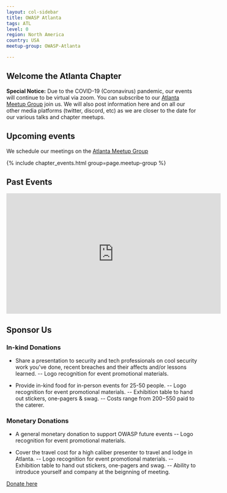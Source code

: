 ```yaml
---
layout: col-sidebar
title: OWASP Atlanta
tags: ATL
level: 0
region: North America
country: USA
meetup-group: OWASP-Atlanta

---
```

## Welcome the Atlanta Chapter

**Special Notice:**
Due to the COVID-19 (Coronavirus) pandemic, our events will continue to be virtual via zoom. You can subscribe to our [Atlanta Meetup Group](https://www.meetup.com/OWASP-Atlanta/) join us. We will also post information here and on all our other media platforms (twitter, discord, etc) as we are closer to the date for our various talks and chapter meetups.

## Upcoming events

We schedule our meetings on the [Atlanta Meetup Group](https://www.meetup.com/OWASP-Atlanta/)

{% include chapter_events.html group=page.meetup-group %}

## Past Events
<iframe width="560" height="315" src="https://www.youtube.com/embed/videoseries?list=PL6eKbRainXLrTMVq_sg12GKgl53AEKFSm" title="YouTube video player" frameborder="0" allow="accelerometer; autoplay; clipboard-write; encrypted-media; gyroscope; picture-in-picture" allowfullscreen>
</iframe>


## Sponsor Us
### In-kind Donations 
- Share a presentation to security and tech professionals on cool security 
work you've done, recent breaches and their affects and/or lessons 
learned. 
-- Logo recognition for event promotional materials.


- Provide in-kind food for in-person events for 25-50 people. 
-- Logo recognition for event promotional materials.
-- Exhibition table to hand out stickers, one-pagers & swag.
-- Costs range from $200-$550 paid to the caterer. 

### Monetary Donations
- A general monetary donation to support OWASP future events
-- Logo recognition for event promotional materials. 

- Cover the travel cost for a high caliber presenter to travel and lodge 
in 
Atlanta.
-- Logo recognition for event promotional materials.
-- Exhibition table to hand out stickers, one-pagers and swag.
-- Ability to introduce yourself and company at the beignning of meeting. 

[Donate here](https://owasp.org/donate/?reponame=owasp.github.io) 
